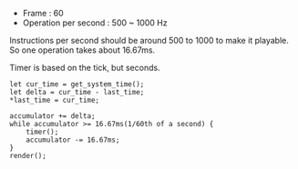 - Frame : 60
- Operation per second : 500 ~ 1000 Hz

Instructions per second should be around 500 to 1000 to make it playable. So one operation takes about 16.67ms.

Timer is based on the tick, but seconds.

```
let cur_time = get_system_time();
let delta = cur_time - last_time; 
*last_time = cur_time;

accumulator += delta;
while accumulator >= 16.67ms(1/60th of a second) {
    timer();
    accumulator -= 16.67ms;
}
render();
```
